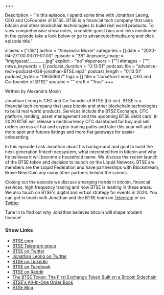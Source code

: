 +++

Description = "In this episode, I spend some time with Jonathan Leong, CEO and CoFounder of BTSE. BTSE is a financial tech company that uses bitcoin and other blockchain technologies to build real world products. To view comprehensive show notes, complete guest bios and links mentioned in the episode take a look below or go to advancetechmedia.org and click episode title."

aliases = ["/38"]
author = "Alexandra Moxin"
categories = []
date = "2020-04-27T00:00:01-07:00"
episode = "38"
#episode_image = "img/guest/________.jpg"
explicit = "no"
#sponsors = [""]
#images = [""]
news_keywords = []
podcast_duration = "0:13:51"
podcast_file = "advance-tech-podcast-038-jonathan-BTSE.mp3"
podcast_length = "0:13:51"
podcast_bytes = "09550637"
tags = []
title = "Jonathan Leong, CEO and Co-founder of BTSE"
youtube = ""
draft = "True"
+++

Written by Alexandra Moxin

Jonathan Leong is CEO and Co-founder of BTSE (bit-sie). BTSE is a financial tech company that uses bitcoin and other blockchain technologies to build real world products. Services include the BTSE Exchange, OTC platform, lending, asset management and the upcoming BTSE debit card. In 2020 BTSE will release a multicurrency OTC dashboard for buy and sell orders across all fiat and crypto trading paths and later this year will add more spot and futures listings and more fiat gateways for easier onboarding. 

In this episode I ask Jonathan about his background and goal to build the next-generation fintech ecosystem, what interested him in bitcoin and why he believes it will become a household name. We discuss the recent launch of the BTSE token and decision to launch on the Liquid Network. BTSE are members are the Liquid Federation and have partnerships with Blockstream, Brave New Coin any many other partners behind the scenes.

Closing out the episode we discuss emerging trends in bitcoin, financial services, high frequency trading and how BTSE is leading in these areas. We also touch on BTSE's digital and virtual strategy for events in 2020. You can get in touch with Jonathan and the BTSE team on [Telegram](https://t.me/btsecom) or on [Twitter](https://twitter.com/BTSEcom)

Tune in to find out why Jonathan believes bitcoin will shape modern finance!

### Show Links

* [BTSE.com](https://www.btse.com/en/home)
* [BTSE Telegram group](https://t.me/btsecom)
* [BTSE on Twitter](https://twitter.com/BTSEcom)
* [Jonathan Leong on Twitter](https://twitter.com/btsejonathan?lang=en)
* [BTSE on LinkedIn](https://www.linkedin.com/company/btsecom/)
* [BTSE on Facebook](https://www.facebook.com/btsecom)
* [BTSE on Reddit](https://www.reddit.com/r/btsecom)
* [The BTSE Token: The First Exchange Token Built on a Bitcoin Sidechain](https://www.btse.com/en/token)
* [BTSE's All-In-One Order Book](https://www.btse.com/en/all-in-one-orderbook)
* [BTSE Blog](https://www.blog.btse.com/blog)










